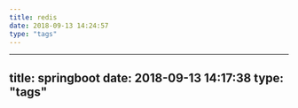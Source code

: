 ```yaml
---
title: redis
date: 2018-09-13 14:24:57
type: "tags"
---
```


---
title: springboot
date: 2018-09-13 14:17:38
type: "tags"
---
